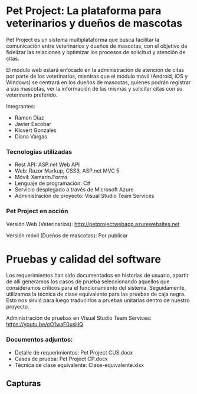 # Pet Project: La plataforma para veterinarios y dueños de mascotas
Pet Project es un sistema multiplataforma que busca facilitar la comunicación entre veterinarios y dueños de mascotas, con el objetivo de fidelizar las relaciones y optimizar los procesos de solicitud y atención de citas. 

El módulo web estará enfocado en la administración de atención de citas por parte de los veterinarios, mientras que el módulo móvil (Android, iOS y Windows) se centrará en los dueños de mascotas, quienes podrán registrar a sus mascotas, ver la información de las mismas y solicitar citas con su veterinario preferido.

Integrantes:
- Ramon Diaz
- Javier Escobar
- Klovert Gonzales
- Diana Vargas

### Tecnologías utilizadas
- Rest API: ASP.net Web API
- Web: Razor Markup, CSS3, ASP.net MVC 5
- Móvil: Xamarin.Forms
- Lenguaje de programación: C#
- Servicio desplegado a través de Microsoft Azure
- Administración de proyecto: Visual Studio Team Services

### Pet Project en acción
Versión Web (Veterinarios): http://petprojectwebapp.azurewebsites.net

Versión móvil (Dueños de mascotas): Por publicar

# Pruebas y calidad del software
Los requerimientos han sido documentados en historias de usuario, apartir de allí generamos los casos de prueba seleccionando aquellos que consideramos críticos para el funcionamiento del sistema. Seguidamente, utilizamos la técnica de clase equivalente para las pruebas de caja negra. Esto nos sirvió para luego traducirlos a pruebas unitarias dentro de nuestro proyecto.

Administración de pruebas en Visual Studio Team Services: https://youtu.be/oO1waF0usHQ

### Documentos adjuntos:
- Detalle de requerimientos: Pet Project CUS.docx
- Casos de prueba: Pet Project CP.docx
- Técnica de clase equivalente: Clase-equivalente.xlsx

## Capturas


